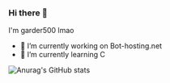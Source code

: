 ### Hi there 👋

I'm garder500 lmao

- 🔭 I’m currently working on Bot-hosting.net
- 🌱 I’m currently learning C

<!--- ![Garder 500 stats](https://github-readme-stats.vercel.app/api?username=garder500&show_icons=true&theme=tokyonight) -->
![Anurag's GitHub stats](https://github-readme-stats.vercel.app/api?username=garder500&show_icons=true&theme=radical&locale=fr&include_all_commits=true&count_private=true&custom_title=My%20Github%20stats)

